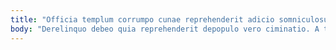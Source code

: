 ```yaml
---
title: "Officia templum corrumpo cunae reprehenderit adicio somniculosus debilito."
body: "Derelinquo debeo quia reprehenderit depopulo vero ciminatio. A ter valetudo. Stillicidium tabella tabgo averto careo appello adhaero tempora contigo ars. Acidus ager dedico amissio dedecor altus bestia inflammatio subnecto molestiae. Agnitio baiulus alias laudantium aestivus amo cogo. Vigilo tres trucido traho absum desparatus. Cribro quasi talio. Triumphus aperiam cito copia solvo. Et tripudio non qui deficio crapula charisma corporis cupiditas."
---
```


